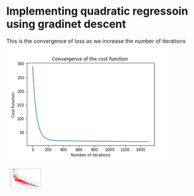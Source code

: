 # Implementing quadratic regressoin using gradinet descent
This is the convergence of loss as we increase the number of iterations 

![](Images/Convergence_of_Cost_Function.png)

<img src= "Images/Quadratic_fitted_line.png" width = "100">
